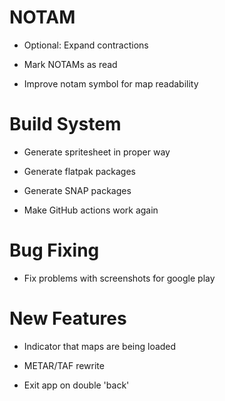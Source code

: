 # NOTAM

* Optional: Expand contractions

* Mark NOTAMs as read

* Improve notam symbol for map readability



# Build System

* Generate spritesheet in proper way

* Generate flatpak packages

* Generate SNAP packages

* Make GitHub actions work again


# Bug Fixing

* Fix problems with screenshots for google play


# New Features

* Indicator that maps are being loaded

* METAR/TAF rewrite

* Exit app on double 'back'
